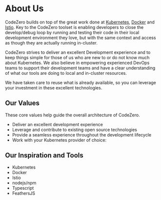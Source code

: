 # About Us

CodeZero builds on top of the great work done at [Kubernetes](http://kubernetes.io), [Docker](http://docker.com) and [Istio](http://istio.io). Key to the CodeZero toolset is enabling developers to close the develop/debug loop by running and testing their code in their local development environment they love, but with the same context and access as though they are actually running in-cluster.

CodeZero strives to deliver an excellent Development experience and to keep things simple for those of us who are new to or do not know much about Kubernetes. We also believe in empowering experienced DevOps teams to support their development teams and have a clear understanding of what our tools are doing to local and in-cluster resources.

We have taken care to reuse what is already available, so you can leverage your investment in these excellent technologies.

## Our Values

These core values help guide the overall architecture of CodeZero.

- Deliver an excellent development experience
- Leverage and contribute to existing open source technologies
- Provide a seamless experience throughout the development lifecycle
- Work with your Kubernetes provider of choice:

## Our Inspiration and Tools

- Kubernetes
- Docker
- Istio
- nodejs/npm
- Typescript
- FeathersJS
